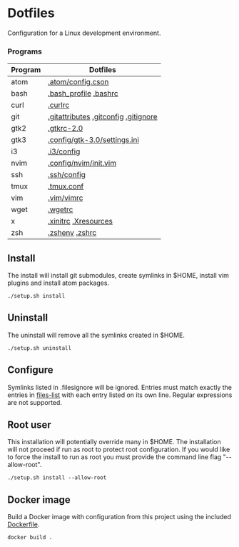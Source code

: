 # Dotfiles

Configuration for a Linux development environment.

### Programs

Program|Dotfiles
-------|--------
atom|[.atom/config.cson](files/atom/config.cson)
bash|[.bash_profile](files/bash_profile) [.bashrc](files/bashrc)
curl|[.curlrc](files/curlrc)
git|[.gitattributes](files/gitattributes) [.gitconfig](files/gitconfig) [.gitignore](files/gitignore)
gtk2|[.gtkrc-2.0](files/gtkrc-2.0)
gtk3|[.config/gtk-3.0/settings.ini](files/config/gtk-3.0/settings.ini)
i3|[.i3/config](files/i3/config)
nvim|[.config/nvim/init.vim](files/vim/vimrc)
ssh|[.ssh/config](files/ssh/config)
tmux|[.tmux.conf](files/tmux.conf)
vim|[.vim/vimrc](files/vim/vimrc)
wget|[.wgetrc](files/wgetrc)
x|[.xinitrc](files/xinitrc) [.Xresources](files/Xresources)
zsh|[.zshenv](files/zshenv) [.zshrc](files/zshrc)

## Install

The install will install git submodules, create symlinks in $HOME, install vim plugins and install atom packages.

    ./setup.sh install

## Uninstall

The uninstall will remove all the symlinks created in $HOME.

    ./setup.sh uninstall

## Configure

Symlinks listed in .filesignore will be ignored. Entries must match exactly the entries in [files-list](files-list) with each entry listed on its own line. Regular expressions are not supported.

## Root user

This installation will potentially override many in $HOME. The installation will not proceed if run as root to protect root configuration. If you would like to force the install to run as root you must provide the command line flag "--allow-root".

    ./setup.sh install --allow-root

## Docker image

Build a Docker image with configuration from this project using the included [Dockerfile](Dockerfile).

    docker build .
